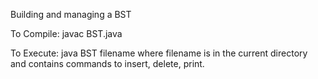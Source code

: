 Building and managing a BST

To Compile: javac BST.java

To Execute: java BST filename
where filename is in the current directory and contains
commands to insert, delete, print.
